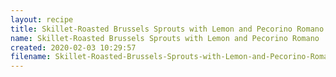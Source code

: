 ```yaml
---
layout: recipe
title: Skillet-Roasted Brussels Sprouts with Lemon and Pecorino Romano
name: Skillet-Roasted Brussels Sprouts with Lemon and Pecorino Romano
created: 2020-02-03 10:29:57
filename: Skillet-Roasted-Brussels-Sprouts-with-Lemon-and-Pecorino-Romano
---
```

